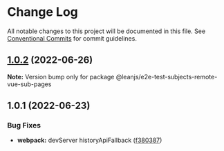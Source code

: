 # Change Log

All notable changes to this project will be documented in this file.
See [Conventional Commits](https://conventionalcommits.org) for commit guidelines.

## [1.0.2](https://github.com/leanjs/leanjs/compare/@leanjs/e2e-test-subjects-remote-vue-sub-pages@1.0.1...@leanjs/e2e-test-subjects-remote-vue-sub-pages@1.0.2) (2022-06-26)

**Note:** Version bump only for package @leanjs/e2e-test-subjects-remote-vue-sub-pages





## 1.0.1 (2022-06-23)


### Bug Fixes

* **webpack:** devServer historyApiFallback ([f380387](https://github.com/leanjs/leanjs/commit/f3803871d48bf45e30ef597871a495cdf660478c))
